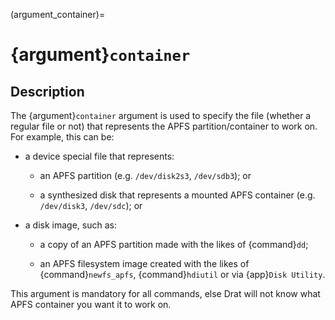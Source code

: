 (argument_container)=

# {argument}`container`

## Description

The {argument}`container` argument is used to specify the file (whether a
regular file or not) that represents the APFS partition/container to work on.
For example, this can be:

- a device special file that represents:

  - an APFS partition (e.g. `/dev/disk2s3`, `/dev/sdb3`); or
  
  - a synthesized disk that represents a mounted APFS container
    (e.g. `/dev/disk3`, `/dev/sdc`); or

- a disk image, such as:

  - a copy of an APFS partition made with the likes of {command}`dd`;

  - an APFS filesystem image created with the likes of {command}`newfs_apfs`,
    {command}`hdiutil` or via {app}`Disk Utility`.

This argument is mandatory for all commands, else Drat will not know what APFS
container you want it to work on.
